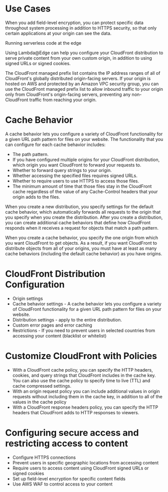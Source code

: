 
# Use Cases
When you add field-level encryption, you can protect specific data throughout system processing in addition to HTTPS security, so that only certain applications at your origin can see the data.

Running serverless code at the edge 

Using Lambda@Edge can help you configure your CloudFront distribution to serve private content from your own custom origin, in addition to using signed URLs or signed cookies.

The CloudFront managed prefix list contains the IP address ranges of all of CloudFront's globally distributed origin-facing servers. If your origin is hosted on AWS and protected by an Amazon VPC security group, you can use the CloudFront managed prefix list to allow inbound traffic to your origin only from CloudFront's origin-facing servers, preventing any non-CloudFront traffic from reaching your origin.

# Cache Behavior
A cache behavior lets you configure a variety of CloudFront functionality for a given URL path pattern for files on your website.  The functionality that you can configure for each cache behavior includes:
* The path pattern.
* If you have configured multiple origins for your CloudFront distribution, which origin you want CloudFront to forward your requests to.
* Whether to forward query strings to your origin.
* Whether accessing the specified files requires signed URLs.
* Whether to require users to use HTTPS to access those files.
* The minimum amount of time that those files stay in the CloudFront cache regardless of the value of any Cache-Control headers that your origin adds to the files.

When you create a new distribution, you specify settings for the default cache behavior, which automatically forwards all requests to the origin that you specify when you create the distribution. After you create a distribution, you can create additional cache behaviors that define how CloudFront responds when it receives a request for objects that match a path pattern. 

When you create a cache behavior, you specify the one origin from which you want CloudFront to get objects. As a result, if you want CloudFront to distribute objects from all of your origins, you must have at least as many cache behaviors (including the default cache behavior) as you have origins.

# CloudFront Distribution Configuration
* Origin settings
* Cache behavior settings - A cache behavior lets you configure a variety of CloudFront functionality for a given URL path pattern for files on your website.
* Distribution settings - apply to the entire distribution.
* Custom error pages and error caching
* Restrictions - If you need to prevent users in selected countries from accessing your content (blacklist or whitelist)

# Customize CloudFront with Policies
* With a CloudFront cache policy, you can specify the HTTP headers, cookies, and query strings that CloudFront includes in the cache key. You can also use the cache policy to specify time to live (TTL) and cache compressed settings.
* With an origin request policy you can include additional values in origin requests without including them in the cache key, in addition to all of the values in the cache policy
* With a CloudFront response headers policy, you can specify the HTTP headers that CloudFront adds to HTTP responses to viewers.

# Configuring secure access and restricting access to content
* Configure HTTPS connections
* Prevent users in specific geographic locations from accessing content
* Require users to access content using CloudFront signed URLs or signed cookies
* Set up field-level encryption for specific content fields
* Use AWS WAF to control access to your content
